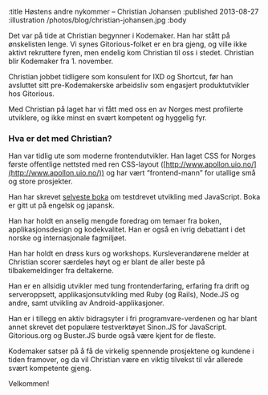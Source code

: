 :title Høstens andre nykommer – Christian Johansen
:published 2013-08-27
:illustration /photos/blog/christian-johansen.jpg
:body

Det var på tide at Christian begynner i Kodemaker. Han har stått på ønskelisten
lenge. Vi synes Gitorious-folket er en bra gjeng, og ville ikke aktivt
rekruttere fyren, men endelig kom Christian til oss i stedet. Christian blir
Kodemaker fra 1. november.

Christian jobbet tidligere som konsulent for IXD og Shortcut, før han avsluttet
sitt pre-Kodemakerske arbeidsliv som engasjert produktutvikler hos Gitorious.

Med Christian på laget har vi fått med oss en av Norges mest profilerte
utviklere, og ikke minst en svært kompetent og hyggelig fyr.

### Hva er det med Christian?

Han var tidlig ute som moderne frontendutvikler. Han laget CSS for Norges første
offentlige nettsted med ren CSS-layout
([http://www.apollon.uio.no/](http://www.apollon.uio.no/)) og har vært
“frontend-mann” for utallige små og store prosjekter.

Han har skrevet [selveste boka](http://tddjs.com/) om testdrevet utvikling med
JavaScript. Boka er gitt ut på engelsk og japansk.

Han har holdt en anselig mengde foredrag om temaer fra boken, applikasjonsdesign
og kodekvalitet. Han er også en ivrig debattant i det norske og internasjonale
fagmiljøet.

Han har holdt en drøss kurs og workshops. Kursleverandørene melder at Christian
scorer særdeles høyt og er blant de aller beste på tilbakemeldinger fra
deltakerne.

Han er en allsidig utvikler med tung frontenderfaring, erfaring fra drift og
serveroppsett, applikasjonsutvikling med Ruby (og Rails), Node.JS og andre, samt
utvikling av Android-applikasjoner.

Han er i tillegg en aktiv bidragsyter i fri programvare-verdenen og har blant
annet skrevet det populære testverktøyet Sinon.JS for JavaScript. Gitorious.org
og Buster.JS burde også være kjent for de fleste.

Kodemaker satser på å få de virkelig spennende prosjektene og kundene i tiden
framover, og da vil Christian være en viktig tilvekst til vår allerede svært
kompetente gjeng.

Velkommen!
